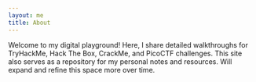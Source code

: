 ```yaml
---
layout: me
title: About
---
```


Welcome to my digital playground! Here, I share detailed walkthroughs for TryHackMe, Hack The Box, CrackMe, and PicoCTF challenges. This site also serves as a repository for my personal notes and resources. Will expand and refine this space more over time.
